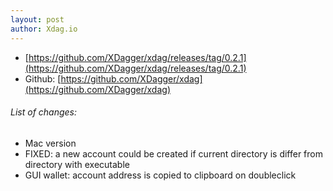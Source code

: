 ```yaml
---
layout: post
author: Xdag.io
---
```


- [https://github.com/XDagger/xdag/releases/tag/0.2.1](https://github.com/XDagger/xdag/releases/tag/0.2.1)
- Github: [https://github.com/XDagger/xdag](https://github.com/XDagger/xdag)

###### List of changes:
* Mac version
* FIXED: a new account could be created if current directory is differ from directory with executable
* GUI wallet: account address is copied to clipboard on doubleclick